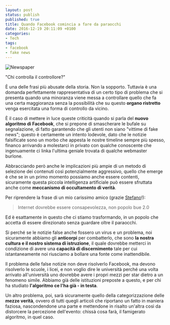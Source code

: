 ```yaml
---
layout: post
status: publish
published: true
title: Quando Facebook comincia a fare da paraocchi
date: 2016-12-19 20:11:09 +0100
categories:
- Tech
tags:
- facebook
- fake news
---
```


![Newspaper](https://gitlab.com/dottorblaster/blog-images/raw/master/images/art-attachment-background-boat-40906.jpeg)

"Chi controlla il controllore?"

È una delle frasi più abusate della storia. Non la sopporto. Tuttavia è una domanda perfettamente rappresentativa di un certo tipo di problema che si presenta quando una minoranza viene messa a controllare quello che fa una certa maggioranza senza la possibilità che su questo **organo ristretto** venga esercitata una forma di controllo da vicino.

È il caso di mettere in luce queste criticità quando si parla del **nuovo algoritmo di Facebook**, che si prepone di smascherare le bufale su segnalazione, di fatto garantendo che gli utenti non siano "vittime di fake news"; questo è certamente un intento lodevole, dato che le notizie falsificate sono un morbo che appesta le nostre timeline sempre più spesso, financo arrivando a molestarci in privato con qualche conoscente che ingenuamente ci linka l'ultima geniale trovata di qualche webmaster burlone.

Abbracciando però anche le implicazioni più ampie di un metodo di selezione dei contenuti così potenzialmente aggressivo, quello che emerge è che se in un primo momento possiamo anche essere contenti, sicuramente questa piccola intelligenza artificiale può essere sfruttata anche come **meccanismo di occultamento di verità**.

Per riprendere la frase di un mio carissimo amico (grazie [Stefano](http://spepe.me/)!):

> Internet dovrebbe essere consapevolezza, non popolo bue 2.0

Ed è esattamente in questo che ci stiamo trasformando, in un popolo che accetta di essere direzionato senza guardare oltre il paraocchi.

Si perché se le notizie false anche fossero un virus e un problema, noi sicuramente abbiamo gli **anticorpi** per combatterlo, che sono **la nostra cultura e il nostro sistema di istruzione**, il quale dovrebbe metterci in condizione di avere una **capacità di discernimento** tale per cui istantaneamente noi riusciamo a bollare una fonte come inattendibile.

Il problema delle false notizie non deve risolverlo Facebook, ma devono risolverlo le scuole, i licei, e non voglio dire le università perché una volta arrivato all'università uno dovrebbe avere i propri mezzi per star dietro a un fenomeno simile. Abbiamo già delle istituzioni preposte a questo, e per chi ha studiato **l'algoritmo ce l'ha già - in testa**.

Un altro problema, poi, sarà sicuramente quello della categorizzazione delle **mezze verità**, ovvero di tutti quegli articoli che riportano un fatto in maniera faziosa, nascondendone una parte e mettendone in risalto un'altra così da distorcere la percezione dell'evento: chissà cosa farà, il famigerato algoritmo, in quel caso.
